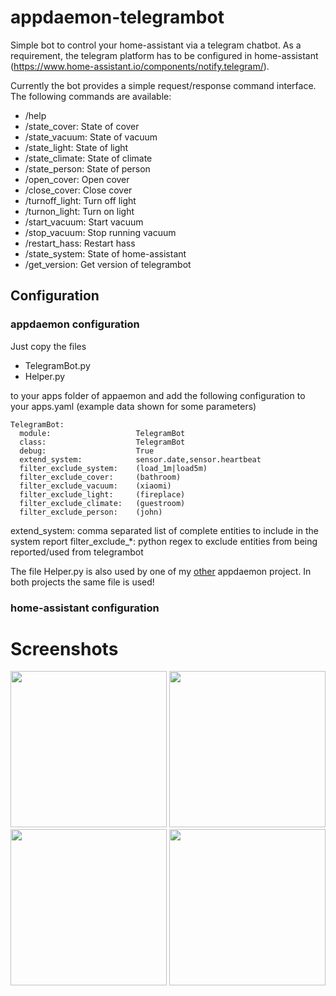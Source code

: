 # appdaemon-telegrambot

Simple bot to control your home-assistant via a telegram chatbot.
As a requirement, the telegram platform has to be configured in home-assistant (https://www.home-assistant.io/components/notify.telegram/).

Currently the bot provides a simple request/response command interface. The following commands are available:
* /help
* /state_cover: State of cover
* /state_vacuum: State of vacuum
* /state_light: State of light
* /state_climate: State of climate
* /state_person: State of person
* /open_cover: Open cover
* /close_cover: Close cover
* /turnoff_light: Turn off light
* /turnon_light: Turn on light
* /start_vacuum: Start vacuum
* /stop_vacuum: Stop running vacuum
* /restart_hass: Restart hass
* /state_system: State of home-assistant
* /get_version: Get version of telegrambot

## Configuration
### appdaemon configuration
Just copy the files
* TelegramBot.py
* Helper.py

to your apps folder of appaemon and add the following configuration to your apps.yaml (example data shown for some parameters)
```
TelegramBot:
  module:                   TelegramBot
  class:                    TelegramBot
  debug:                    True
  extend_system:            sensor.date,sensor.heartbeat
  filter_exclude_system:    (load_1m|load5m)
  filter_exclude_cover:     (bathroom)
  filter_exclude_vacuum:    (xiaomi)
  filter_exclude_light:     (fireplace)
  filter_exclude_climate:   (guestroom)
  filter_exclude_person:    (john)
```

extend_system: comma separated list of complete entities to include in the system report
filter_exclude_*: python regex to exclude entities from being reported/used from telegrambot

The file Helper.py is also used by one of my [other](https://github.com/foxcris/appdaemon-blinds-control) appdaemon project. In both projects the same file is used!
### home-assistant configuration

# Screenshots
<img src="https://raw.githubusercontent.com/foxcris/appdaemon-telegrambot/master/images/Screenshot_20190310_123130_org.telegram.messenger.jpg" width="250">
<img src="https://raw.githubusercontent.com/foxcris/appdaemon-telegrambot/master/images/Screenshot_20190403_210457_org.telegram.messenger.jpg" width="250">
<img src="https://raw.githubusercontent.com/foxcris/appdaemon-telegrambot/master/images/Screenshot_20190403_210508_org.telegram.messenger.jpg" width="250">
<img src="https://raw.githubusercontent.com/foxcris/appdaemon-telegrambot/master/images/Screenshot_20190403_210559_org.telegram.messenger.jpg" width="250">
